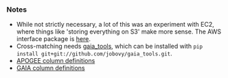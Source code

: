 ### Notes 

  * While not strictly necessary, a lot of this was an experiment with EC2, where things like 'storing everything on S3' make more sense. The AWS interface package is [here](https://github.com/andyljones/aws).
  * Cross-matching needs [gaia_tools](https://github.com/jobovy/gaia_tools), which can be installed with `pip install git+git://github.com/jobovy/gaia_tools.git`.          
  * [APOGEE column definitions](https://data.sdss.org/datamodel/files/APOGEE_REDUX/APRED_VERS/APSTAR_VERS/ASPCAP_VERS/RESULTS_VERS/allStar.html)
  * [GAIA column definitions](https://gea.esac.esa.int/archive/documentation/GDR2/Gaia_archive/chap_datamodel/sec_dm_main_tables/ssec_dm_gaia_source.html)